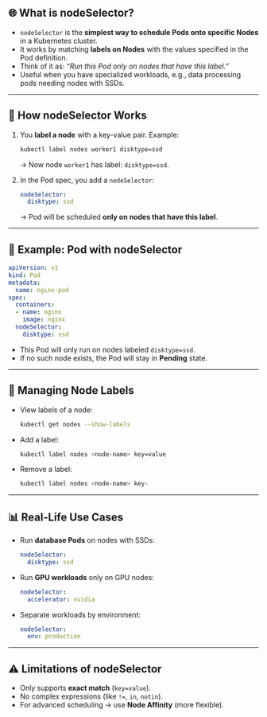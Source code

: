 ## 🌐 What is nodeSelector?

* `nodeSelector` is the **simplest way to schedule Pods onto specific Nodes** in a Kubernetes cluster.
* It works by matching **labels on Nodes** with the values specified in the Pod definition.
* Think of it as: *“Run this Pod only on nodes that have this label.”*
* Useful when you have specialized workloads, e.g., data processing pods needing nodes with SSDs.

---

## 🧩 How nodeSelector Works

1. You **label a node** with a key-value pair.
   Example:

   ```sh
   kubectl label nodes worker1 disktype=ssd
   ```

   → Now node `worker1` has label: `disktype=ssd`.

2. In the Pod spec, you add a `nodeSelector`:

   ```yaml
   nodeSelector:
     disktype: ssd
   ```

   → Pod will be scheduled **only on nodes that have this label**.

---

## 📝 Example: Pod with nodeSelector

```yaml
apiVersion: v1
kind: Pod
metadata:
  name: nginx-pod
spec:
  containers:
  - name: nginx
    image: nginx
  nodeSelector:
    disktype: ssd
```

* This Pod will only run on nodes labeled `disktype=ssd`.
* If no such node exists, the Pod will stay in **Pending** state.

---

## 🔧 Managing Node Labels

* View labels of a node:

  ```sh
  kubectl get nodes --show-labels
  ```
* Add a label:

  ```sh
  kubectl label nodes <node-name> key=value
  ```
* Remove a label:

  ```sh
  kubectl label nodes <node-name> key-
  ```

---

## 📊 Real-Life Use Cases

* Run **database Pods** on nodes with SSDs:

  ```yaml
  nodeSelector:
    disktype: ssd
  ```
* Run **GPU workloads** only on GPU nodes:

  ```yaml
  nodeSelector:
    accelerator: nvidia
  ```
* Separate workloads by environment:

  ```yaml
  nodeSelector:
    env: production
  ```

---

## ⚠️ Limitations of nodeSelector

* Only supports **exact match** (`key=value`).
* No complex expressions (like `!=`, `in`, `notin`).
* For advanced scheduling → use **Node Affinity** (more flexible).


